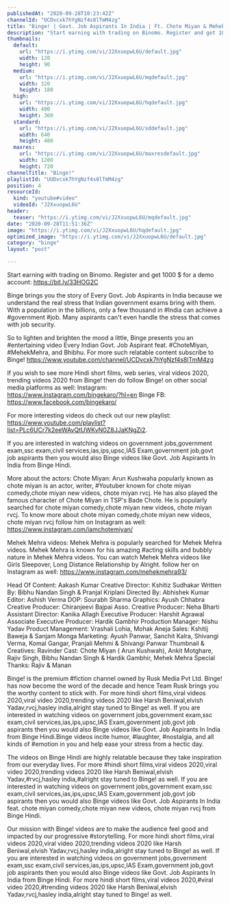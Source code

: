 ```yaml
---
publishedAt: "2020-09-28T10:23:42Z"
channelId: "UCDvcxk7hYgNzf4s8lTmM4zg"
title: "Binge! | Govt. Job Aspirants In India | Ft. Chote Miyan & Mehek Mehra | SSC Railway Special"
description: "Start earning with trading on Binomo. Register and get 1000 $ for a demo account: https://bit.ly/33HOG2C\n\nBinge brings you the story of Every Govt. Job Aspirants in India because we understand the real stress that Indian government exams bring with them. With a population in the billions, only a few thousand in #India can achieve a #government #job. Many aspirants can't even handle the stress that comes with job security.\n\nSo to lighten and brighten the mood a little, Binge presents you an #entertaining video Every Indian Govt. Job Aspirant feat. #ChoteMiyan, #MehekMehra, and Bhibhu. For more such relatable content subscribe to Binge! https://www.youtube.com/channel/UCDvcxk7hYgNzf4s8lTmM4zg\n\nIf you wish to see more Hindi short films, web series, viral videos 2020, trending videos 2020 from Binge! then do follow Binge! on other social media platforms as well:\nInstagram: https://www.instagram.com/bingekaro/?hl=en\nBinge FB: https://www.facebook.com/bingekaro/\n\nFor more interesting videos do check out our new playlist: https://www.youtube.com/playlist?list=PLc6UCr7k2eeWAvQtUWKvN0Z8JJaKNgZi2.\n\nIf you are interested in watching videos on government jobs,government exam,ssc exam,civil services,ias,ips,upsc,IAS Exam,government job,govt job aspirants then you would also Binge videos like Govt. Job Aspirants In India from Binge Hindi.\n\nMore about the actors:\nChote Miyan: Arun Kushwaha popularly known as chote miyan is an actor, writer, #Youtuber known for chote miyan comedy,chote miyan new videos, chote miyan rvcj. He has also played the famous character of Chote Miyan in TSP's Bade Chote. He is popularly searched for chote miyan comedy,chote miyan new videos, chote miyan rvcj. To know more about  chote miyan comedy,chote miyan new videos, chote miyan rvcj follow him on Instagram as well: https://www.instagram.com/iamchotemiyan/\n\nMehek Mehra videos: Mehek Mehra is popularly searched for Mehek Mehra videos. Mehek Mehra is known for his amazing #acting skills and bubbly nature in Mehek Mehra videos. You can watch Mehek Mehra videos like Girls Sleepover, Long Distance Relationship by Alright. follow her on Instagram as well: https://www.instagram.com/mehekmehra93/\n\nHead Of Content: Aakash Kumar\nCreative Director: Kshitiz Sudhakar\nWritten By: Bibhu Nandan Singh & Pranjal Kriplani\nDirected By: Abhishek Kumar\nEditor: Ashish Verma\nDOP: Sourabh Sharma\nGraphics: Ayush Chhabra\nCreative Producer: Chiranjeevi Bajpai\nAsso. Creative Producer: Neha Bharti\nAssistant Director: Kanika Allagh\nExecutive Producer: Harshit Agrawal\nAssociate Executive Producer: Hardik Gambhir\nProduction Manager: Nishu Yadav\nProduct Management: Vrashali Lohia, Mohak Aneja\nSales: Kshitij Baweja & Sanjam Monga\nMarketing:  Ayush Panwar, Sanchit Kalra, Shivangi Verma, Komal Gangar, Pranjali Mehmi & Shivangi Panwar\nThumbnail & Creatives: Ravinder \nCast: Chote Miyan ( Arun Kushwah), Ankit Motghare, Rajiv Singh, Bibhu Nandan Singh & Hardik Gambhir, Mehek Mehra\nSpecial Thanks: Rajiv & Manan\n\nBinge! is the premium #fiction channel owned by Rusk Media Pvt Ltd. Binge! has now become the word of the decade and hence Team Rusk brings you the worthy content to stick with. For more hindi short films,viral videos 2020,viral video 2020,trending videos 2020 like Harsh Beniwal,elvish Yadav,rvcj,hasley india,alright stay tuned to Binge! as well. If you are interested in watching videos on government jobs,government exam,ssc exam,civil services,ias,ips,upsc,IAS Exam,government job,govt job aspirants then you would also Binge videos like Govt. Job Aspirants In India from Binge Hindi.Binge videos incite humor, #laughter, #nostalgia, and all kinds of #emotion in you and help ease your stress from a hectic day.\n\nThe videos on Binge Hindi are highly relatable because they take inspiration from our everyday lives.  For more #hindi short films,viral videos 2020,viral video 2020,trending videos 2020 like Harsh Beniwal,elvish Yadav,#rvcj,hasley india,#alright stay tuned to Binge! as well. If you are interested in watching videos on government jobs,government exam,ssc exam,civil services,ias,ips,upsc,IAS Exam,government job,govt job aspirants then you would also Binge videos like Govt. Job Aspirants In India  feat.  chote miyan comedy,chote miyan new videos, chote miyan rvcj from Binge Hindi.\n\nOur mission with Binge! videos are to make the audience feel good and impacted by our progressive #storytelling. For more hindi short films,viral videos 2020,viral video 2020,trending videos 2020 like Harsh Beniwal,elvish Yadav,rvcj,hasley india,alright stay tuned to Binge! as well.  If you are interested in watching videos on government jobs,government exam,ssc exam,civil services,ias,ips,upsc,IAS Exam,government job,govt job aspirants then you would also Binge videos like Govt. Job Aspirants In India from Binge Hindi. For more hindi short films,viral videos 2020,#viral video 2020,#trending videos 2020 like Harsh Beniwal,elvish Yadav,rvcj,hasley india,alright stay tuned to Binge! as well."
thumbnails:
  default:
    url: "https://i.ytimg.com/vi/J2XxuopwL6U/default.jpg"
    width: 120
    height: 90
  medium:
    url: "https://i.ytimg.com/vi/J2XxuopwL6U/mqdefault.jpg"
    width: 320
    height: 180
  high:
    url: "https://i.ytimg.com/vi/J2XxuopwL6U/hqdefault.jpg"
    width: 480
    height: 360
  standard:
    url: "https://i.ytimg.com/vi/J2XxuopwL6U/sddefault.jpg"
    width: 640
    height: 480
  maxres:
    url: "https://i.ytimg.com/vi/J2XxuopwL6U/maxresdefault.jpg"
    width: 1280
    height: 720
channelTitle: "Binge!"
playlistId: "UUDvcxk7hYgNzf4s8lTmM4zg"
position: 4
resourceId:
  kind: "youtube#video"
  videoId: "J2XxuopwL6U"
header:
  teaser: "https://i.ytimg.com/vi/J2XxuopwL6U/mqdefault.jpg"
date: "2020-09-28T11:51:36Z"
image: "https://i.ytimg.com/vi/J2XxuopwL6U/hqdefault.jpg"
optimized_image: "https://i.ytimg.com/vi/J2XxuopwL6U/default.jpg"
category: "binge"
layout: "post"

---
```

Start earning with trading on Binomo. Register and get 1000 $ for a demo account: https://bit.ly/33HOG2C

Binge brings you the story of Every Govt. Job Aspirants in India because we understand the real stress that Indian government exams bring with them. With a population in the billions, only a few thousand in #India can achieve a #government #job. Many aspirants can't even handle the stress that comes with job security.

So to lighten and brighten the mood a little, Binge presents you an #entertaining video Every Indian Govt. Job Aspirant feat. #ChoteMiyan, #MehekMehra, and Bhibhu. For more such relatable content subscribe to Binge! https://www.youtube.com/channel/UCDvcxk7hYgNzf4s8lTmM4zg

If you wish to see more Hindi short films, web series, viral videos 2020, trending videos 2020 from Binge! then do follow Binge! on other social media platforms as well:
Instagram: https://www.instagram.com/bingekaro/?hl=en
Binge FB: https://www.facebook.com/bingekaro/

For more interesting videos do check out our new playlist: https://www.youtube.com/playlist?list=PLc6UCr7k2eeWAvQtUWKvN0Z8JJaKNgZi2.

If you are interested in watching videos on government jobs,government exam,ssc exam,civil services,ias,ips,upsc,IAS Exam,government job,govt job aspirants then you would also Binge videos like Govt. Job Aspirants In India from Binge Hindi.

More about the actors:
Chote Miyan: Arun Kushwaha popularly known as chote miyan is an actor, writer, #Youtuber known for chote miyan comedy,chote miyan new videos, chote miyan rvcj. He has also played the famous character of Chote Miyan in TSP's Bade Chote. He is popularly searched for chote miyan comedy,chote miyan new videos, chote miyan rvcj. To know more about  chote miyan comedy,chote miyan new videos, chote miyan rvcj follow him on Instagram as well: https://www.instagram.com/iamchotemiyan/

Mehek Mehra videos: Mehek Mehra is popularly searched for Mehek Mehra videos. Mehek Mehra is known for his amazing #acting skills and bubbly nature in Mehek Mehra videos. You can watch Mehek Mehra videos like Girls Sleepover, Long Distance Relationship by Alright. follow her on Instagram as well: https://www.instagram.com/mehekmehra93/

Head Of Content: Aakash Kumar
Creative Director: Kshitiz Sudhakar
Written By: Bibhu Nandan Singh & Pranjal Kriplani
Directed By: Abhishek Kumar
Editor: Ashish Verma
DOP: Sourabh Sharma
Graphics: Ayush Chhabra
Creative Producer: Chiranjeevi Bajpai
Asso. Creative Producer: Neha Bharti
Assistant Director: Kanika Allagh
Executive Producer: Harshit Agrawal
Associate Executive Producer: Hardik Gambhir
Production Manager: Nishu Yadav
Product Management: Vrashali Lohia, Mohak Aneja
Sales: Kshitij Baweja & Sanjam Monga
Marketing:  Ayush Panwar, Sanchit Kalra, Shivangi Verma, Komal Gangar, Pranjali Mehmi & Shivangi Panwar
Thumbnail & Creatives: Ravinder 
Cast: Chote Miyan ( Arun Kushwah), Ankit Motghare, Rajiv Singh, Bibhu Nandan Singh & Hardik Gambhir, Mehek Mehra
Special Thanks: Rajiv & Manan

Binge! is the premium #fiction channel owned by Rusk Media Pvt Ltd. Binge! has now become the word of the decade and hence Team Rusk brings you the worthy content to stick with. For more hindi short films,viral videos 2020,viral video 2020,trending videos 2020 like Harsh Beniwal,elvish Yadav,rvcj,hasley india,alright stay tuned to Binge! as well. If you are interested in watching videos on government jobs,government exam,ssc exam,civil services,ias,ips,upsc,IAS Exam,government job,govt job aspirants then you would also Binge videos like Govt. Job Aspirants In India from Binge Hindi.Binge videos incite humor, #laughter, #nostalgia, and all kinds of #emotion in you and help ease your stress from a hectic day.

The videos on Binge Hindi are highly relatable because they take inspiration from our everyday lives.  For more #hindi short films,viral videos 2020,viral video 2020,trending videos 2020 like Harsh Beniwal,elvish Yadav,#rvcj,hasley india,#alright stay tuned to Binge! as well. If you are interested in watching videos on government jobs,government exam,ssc exam,civil services,ias,ips,upsc,IAS Exam,government job,govt job aspirants then you would also Binge videos like Govt. Job Aspirants In India  feat.  chote miyan comedy,chote miyan new videos, chote miyan rvcj from Binge Hindi.

Our mission with Binge! videos are to make the audience feel good and impacted by our progressive #storytelling. For more hindi short films,viral videos 2020,viral video 2020,trending videos 2020 like Harsh Beniwal,elvish Yadav,rvcj,hasley india,alright stay tuned to Binge! as well.  If you are interested in watching videos on government jobs,government exam,ssc exam,civil services,ias,ips,upsc,IAS Exam,government job,govt job aspirants then you would also Binge videos like Govt. Job Aspirants In India from Binge Hindi. For more hindi short films,viral videos 2020,#viral video 2020,#trending videos 2020 like Harsh Beniwal,elvish Yadav,rvcj,hasley india,alright stay tuned to Binge! as well.